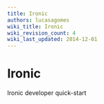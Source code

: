 ```yaml
---
title: Ironic
authors: lucasagomes
wiki_title: Ironic
wiki_revision_count: 4
wiki_last_updated: 2014-12-01
---
```


# Ironic

Ironic developer quick-start

